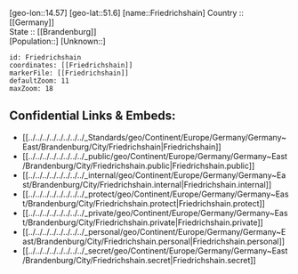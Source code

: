 ﻿---
location: [51.6,14.57] 
mapzoom: [7,12] 
mapmarker: city 
type: City
tags:
- geo/City


SpocWebEntityId: 30289
isDeleted: false
confidential: public

---
[geo-lon::14.57] 
[geo-lat::51.6] 
[name::Friedrichshain] 
Country :: [[Germany]]  
State :: [[Brandenburg]]  
[Population::] 
[Unknown::] 


```leaflet
id: Friedrichshain
coordinates: [[Friedrichshain]] 
markerFile: [[Friedrichshain]] 
defaultZoom: 11 
maxZoom: 18
```


## Confidential Links & Embeds: 
- [[../../../../../../../../_Standards/geo/Continent/Europe/Germany/Germany~East/Brandenburg/City/Friedrichshain|Friedrichshain]] 
- [[../../../../../../../../_public/geo/Continent/Europe/Germany/Germany~East/Brandenburg/City/Friedrichshain.public|Friedrichshain.public]] 
- [[../../../../../../../../_internal/geo/Continent/Europe/Germany/Germany~East/Brandenburg/City/Friedrichshain.internal|Friedrichshain.internal]] 
- [[../../../../../../../../_protect/geo/Continent/Europe/Germany/Germany~East/Brandenburg/City/Friedrichshain.protect|Friedrichshain.protect]] 
- [[../../../../../../../../_private/geo/Continent/Europe/Germany/Germany~East/Brandenburg/City/Friedrichshain.private|Friedrichshain.private]] 
- [[../../../../../../../../_personal/geo/Continent/Europe/Germany/Germany~East/Brandenburg/City/Friedrichshain.personal|Friedrichshain.personal]] 
- [[../../../../../../../../_secret/geo/Continent/Europe/Germany/Germany~East/Brandenburg/City/Friedrichshain.secret|Friedrichshain.secret]] 
